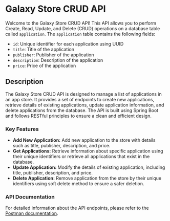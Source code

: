 # Galaxy Store CRUD API

Welcome to the Galaxy Store CRUD API! This API allows you to perform Create, Read, Update, and Delete (CRUD) operations on a database table called `application`. The `application` table contains the following fields:
- `id`: Unique identifier for each application using UUID
- `title`: Title of the application
- `publisher`: Publisher of the application
- `description`: Description of the application
- `price`: Price of the application

## Description

The Galaxy Store CRUD API is designed to manage a list of applications in an app store. It provides a set of endpoints to create new applications, retrieve details of existing applications, update application information, and delete applications from the database. The API is built using Spring Boot and follows RESTful principles to ensure a clean and efficient design.

### Key Features

- **Add New Application:** Add new application to the store with details such as title, publisher, description, and price.
- **Get Applications:** Retrieve information about specific application using their unique identifiers or retrieve all applications that exist in the database.
- **Update Application:** Modify the details of existing application, including title, publisher, description, and price.
- **Delete Application:** Remove application from the store by their unique identifiers using soft delete method to ensure a safer deletion.

### API Documentation

For detailed information about the API endpoints, please refer to the [Postman documentation](https://documenter.getpostman.com/view/13493249/2sAYQWJtTE).
